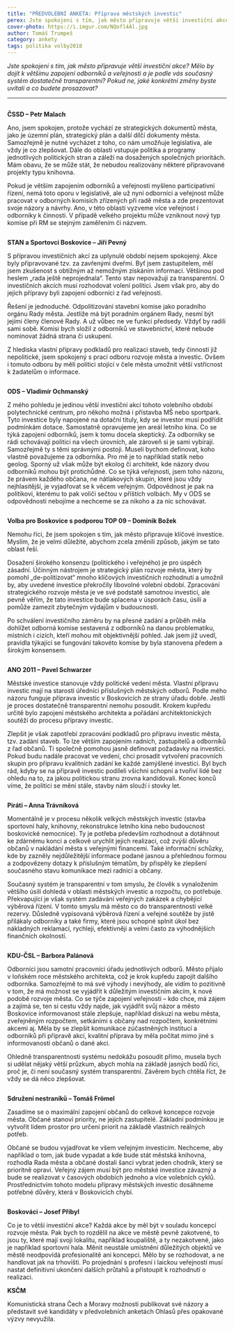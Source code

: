 ```yaml
---
title: "PŘEDVOLEBNÍ ANKETA: Příprava městských investic"
perex: Jste spokojeni s tím, jak město připravuje větší investiční akce? Mělo by dojít k většímu zapojení odborníků a veřejnosti a je podle vás současný systém dostatečně transparentní?
cover-photo: https://i.imgur.com/NQofl4Al.jpg
author: Tomáš Trumpeš
category: ankety
tags: politika volby2018
---
```


*Jste spokojeni s tím, jak město připravuje větší investiční akce? Mělo by dojít k většímu zapojení odborníků a veřejnosti a je podle vás současný systém dostatečně transparentní? Pokud ne, jaké konkrétní změny byste uvítali a co budete prosazovat?*

---

<img class="profile-picture" src="https://i.imgur.com/HdaYrCo.jpg" alt="" />

**ČSSD – Petr Malach**

Ano, jsem spokojen, protože vychází ze strategických dokumentů města, jako je územní plán, strategický plán a další dílčí dokumenty města. Samozřejmě je nutné vycházet z toho, co nám umožňuje legislativa, ale vždy je co zlepšovat. Dále do oblasti vstupuje politika a programy jednotlivých politických stran a záleží na dosažených společných prioritách. Mám obavu, že se může stát, že nebudou realizovány některé připravované projekty typu knihovna.

Pokud je větším zapojením odborníků a veřejnosti myšleno participativní řízení, nemá toto oporu v legislativě, ale už nyní odborníci a veřejnost může pracovat v odborných komisích zřízených při radě města a zde prezentovat svoje názory a návrhy. Ano, v této oblasti vyzveme více veřejnost i odborníky k činnosti. V případě velkého projektu může vzniknout nový typ komise při RM se stejným zaměřením či názvem.

<img class="profile-picture" src="https://i.imgur.com/mhQqOTS.jpg" alt="" />

**STAN a Sportovci Boskovice – Jiří Pevný**

S přípravou investičních akcí za uplynulé období nejsem spokojený. Akce byly připravované tzv. za zavřenými dveřmi. Byť jsem zastupitelem, měl jsem zkušenost s obtížným až nemožným získáním informací. Většinou pod heslem „rada ještě neprojednala“. Tento stav nepovažuji za transparentní. O investičních akcích musí rozhodovat volení politici. Jsem však pro, aby do jejich přípravy byli zapojeni odborníci z řad veřejnosti.

Řešení je jednoduché. Odpolitizování stavební komise jako poradního orgánu Rady města. Jestliže má být poradním orgánem Rady, nesmí být jejími členy členové Rady. A už vůbec ne ve funkci předsedy. Vždyť by radili sami sobě. Komisi bych složil z odborníků ve stavebnictví, které nebude nominovat žádná strana či uskupení.

Z hlediska vlastní přípravy podkladů pro realizaci staveb, tedy činnosti již nepolitické, jsem spokojený s prací odboru rozvoje města a investic. Ovšem i tomuto odboru by měli politici stojící v čele města umožnit větší vstřícnost k žadatelům o informace.

<img class="profile-picture" src="https://i.imgur.com/1nFGPRi.jpg" alt="" />

**ODS – Vladimír Ochmanský**

Z mého pohledu je jedinou větší investiční akcí tohoto volebního období polytechnické centrum, pro někoho možná i přístavba MŠ nebo sportpark. Tyto investice byly napojené na dotační tituly, kdy se investor musí podřídit podmínkám dotace. Samostatně opravujeme jen areál letního kina. Co se týká zapojení odborníků, jsem k tomu docela skeptický. Za odborníky se rádi schovávají politici na všech úrovních, ale zároveň si je sami vybírají. Samozřejmě ty s těmi správnými postoji. Museli bychom definovat, koho vlastně považujeme za odborníka. Pro mě je to například statik nebo geolog. Sporný už však může být ekolog či architekt, kde názory dvou odborníků mohou být protichůdné. Co se týká veřejnosti, jsem toho názoru, že právem každého občana, ne nátlakových skupin, které jsou vždy nejhlasitější, je vyjadřovat se k věcem veřejným. Odpovědnost je pak na politikovi, kterému to pak voliči sečtou v příštích volbách. My v ODS se odpovědnosti nebojíme a nechceme se za nikoho a za nic schovávat.

<img class="profile-picture" src="https://i.imgur.com/urXzzNb.jpg" alt="" />

**Volba pro Boskovice s podporou TOP 09 – Dominik Božek**

Nemohu říci, že jsem spokojen s tím, jak město připravuje klíčové investice. Myslím, že je velmi důležité, abychom zcela změnili způsob, jakým se tato oblast řeší.

Dosažení širokého konsenzu (politického i veřejného) je pro úspěch zásadní. Účinným nástrojem je strategický plán rozvoje města, který by pomohl „de-politizovat“ mnoho klíčových investičních rozhodnutí a umožnil by, aby uvedené investice překročily libovolné volební období. Zpracování strategického rozvoje města je ve své podstatě samotnou investicí, ale pevně věřím, že tato investice bude splacena v úsporách času, úsilí a pomůže zamezit zbytečným výdajům v budoucnosti.

Po schválení investičního záměru by na přesné zadání a průběh měla dohlížet odborná komise sestavená z odborníků na danou problematiku, místních i cizích, kteří mohou mít objektivnější pohled. Jak jsem již uvedl, pravidla týkající se fungování takovéto komise by byla stanovena předem a širokým konsensem.

<img class="profile-picture" src="https://i.imgur.com/79jKoJz.jpg" alt="" />

**ANO 2011 – Pavel Schwarzer**

Městské investice stanovuje vždy politické vedení města. Vlastní přípravu investic mají na starosti úředníci příslušných městských odborů. Podle mého názoru funguje příprava investic v Boskovicích ze strany úřadu dobře. Jestli je proces dostatečně transparentní nemohu posoudit. Krokem kupředu určitě bylo zapojení městského architekta a pořádání architektonických soutěží do procesu přípravy investic. 

Zlepšit je však zapotřebí zpracování podkladů pro přípravu investic města, tzv. zadání staveb. To lze větším zapojením radních, zastupitelů a odborníků z řad občanů. Ti společně pomohou jasně definovat požadavky na investici. Pokud budu nadále pracovat ve vedení, chci prosadit vytvoření pracovních skupin pro přípravu kvalitních zadání ke každé zamýšlené investici. Byl bych rád, kdyby se na přípravě investic podíleli všichni schopní a tvořiví lidé bez ohledu na to, za jakou politickou stranu zrovna kandidovali. Konec konců víme, že politici se mění stále, stavby nám slouží i stovky let.

<img class="profile-picture" src="https://i.imgur.com/QBTIoVE.jpg" alt="" />

**Piráti – Anna Trávníková**

Momentálně je v procesu několik velkých městských investic (stavba sportovní haly, knihovny, rekonstrukce letního kina nebo budoucnost boskovické nemocnice). Ty je potřeba především rozhodnout a dotáhnout ke zdárnému konci a celkově urychlit jejich realizaci, což zvýší důvěru občanů v nakládání města s veřejnými financemi. Také informační schůzky, kde by zazněly nejdůležitější informace podané jasnou a přehlednou formou a zodpovězeny dotazy k příslušným tématům, by přispěly ke zlepšení současného stavu komunikace mezi radnicí a občany.

Současný systém je transparentní v tom smyslu, že člověk s vynaložením většího úsilí dohledá v oblasti městských investic a rozpočtu, co potřebuje. Překvapující je však systém zadávání veřejných zakázek a chybějící výběrová řízení. V tomto smyslu má město co do transparentnosti velké rezervy. Důsledně vypisovaná výběrová řízení a veřejné soutěže by jistě přilákaly odborníky a také firmy, které jsou schopné splnit úkol bez nákladných reklamací, rychleji, efektivněji a velmi často za výhodnějších finančních okolností.

<img class="profile-picture" src="https://i.imgur.com/LWQw1ap.jpg" alt="" />

**KDU-ČSL – Barbora Palánová**

Odborníci jsou samotní pracovníci úřadu jednotlivých odborů. Město přijalo v loňském roce městského architekta, což je krok kupředu zapojit dalšího odborníka. Samozřejmě to má své výhody i nevýhody, ale vidím to pozitivně v tom, že má možnost se vyjádřit k důležitým investičním akcím, k nové podobě rozvoje města. Co se týče zapojení veřejnosti – kdo chce, má zájem a zajímá se, ten si cestu vždy najde, jak vyjádřit svůj názor a město Boskovice informovanost stále zlepšuje, například diskuzí na webu města, zveřejněným rozpočtem, setkáními s občany nad rozpočtem, konkrétními akcemi aj. Měla by se zlepšit komunikace zúčastněných institucí a odborníků při přípravě akcí, kvalitní příprava by měla počítat mimo jiné s informovaností občanů o dané akci.

Ohledně transparentnosti systému nedokážu posoudit přímo, musela bych si udělat nějaký větší průzkum, abych mohla na základě jasných bodů říci, proč je, či není současný systém transparentní. Závěrem bych chtěla říct, že vždy se dá něco zlepšovat. 

<img class="profile-picture" src="https://i.imgur.com/m1th1an.jpg" alt="" />

**Sdružení nestraníků – Tomáš Frömel**

Zasadíme se o maximální zapojení občanů do celkové koncepce rozvoje města. Občané stanoví priority, ne jejich zastupitelé. Základní podmínkou je vytvořit lidem prostor pro určení priorit na základě vlastních reálných potřeb.

Občané se budou vyjadřovat ke všem veřejným investicím. Nechceme, aby například o tom, jak bude vypadat a kde bude stát městská knihovna, rozhodla Rada města a občané dostali šanci vybrat jeden chodník, který se prioritně opraví. Veřejný zájem musí být pro městské investice závazný a bude se realizovat v časových obdobích jednoho a více volebních cyklů. Prostřednictvím tohoto modelu přípravy městských investic dosáhneme potřebné důvěry, která v Boskovicích chybí.

<img class="profile-picture" src="https://i.imgur.com/3nqyi7U.jpg" alt="" />

**Boskováci – Josef Přibyl**

Co je to větší investiční akce? Každá akce by měl být v souladu koncepcí rozvoje města. Pak bych to rozdělil na akce ve městě pevně zakotvené, to jsou ty, které mají svoji lokalitu, například koupaliště, a ty nezakotvené, jako je například sportovní hala. Měnit neustále umístnění důležitých objektů ve městě neodpovídá profesionalitě ani koncepci. Mělo by se rozhodovat, a ne handlovat jak na trhovišti. Po projednání s profesní i laickou veřejností musí nastat definitivní ukončení dalších průtahů a přistoupit k rozhodnutí o realizaci.

**KSČM**

Komunistická strana Čech a Moravy možnosti publikovat své názory a představit své kandidáty v předvolebních anketách Ohlasů přes opakované výzvy nevyužila.
